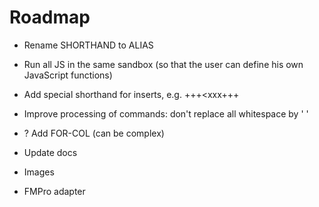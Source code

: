 # Roadmap

* Rename SHORTHAND to ALIAS
* Run all JS in the same sandbox (so that the user can define his own JavaScript functions)
* Add special shorthand for inserts, e.g. +++<xxx+++
* Improve processing of commands: don't replace all whitespace by ' '
* ? Add FOR-COL (can be complex)
* Update docs

* Images
* FMPro adapter
